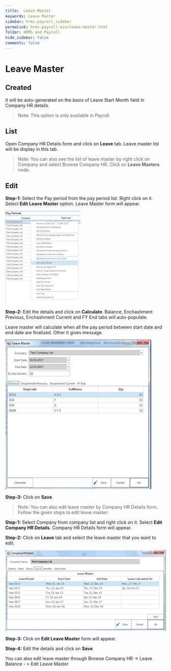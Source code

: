 ```yaml
---
title:  Leave Master
keywords: Leave Master
sidebar: hrms-payroll_sidebar
permalink: hrms-payroll-win/leave-master.html
folder: HRMS and Payroll
hide_sidebar: false
comments: false
---
```


# Leave Master

 

## Created

It will be auto-generated on the basis of Leave Start Month field in Company HR details.

 

>Note: This option is only available in Payroll.

 

## List

Open Company HR Details form and click on **Leave** tab. Leave master list will be display in this tab.

>Note: You can also see the list of leave master by right click on Company and select Browse Company HR. Click on **Leave Masters** node.

 

## Edit

**Step-1:** Select the Pay period from the pay period list. Right click on it. Select **Edit Leave Master** option. Leave Master form will appear.

![](/images/edit-leave-master.jpg)

**Step-2:** Edit the details and click on **Calculate**. Balance, Enchashment Previous, Enchashment Current and FY End tabs will auto-populate.

Leave master will calculate when all the pay period between start date and end date are finalized. Other it gives message.

![](/images/leave-master-balance.jpg)
 

**Step-3:** Click on **Save**.

 

> Note: You can also edit leave master by Company HR Details form. Follow the given steps to edit leave master:

**Step-1:** Select Company from company list and right click on it. Select **Edit Company HR Details**. Company HR Details form will appear.

**Step-2:** Click on **Leave** tab and select the leave master that you want to edit.

![](/images/companyhrdetails-leave.jpg)

**Step-3:** Click on **Edit Leave Master** form will appear.

**Step-4:** Edit the details and click on **Save**.

You can also edit leave master through Browse Company HR -> Leave Balance - > Edit Leave Master